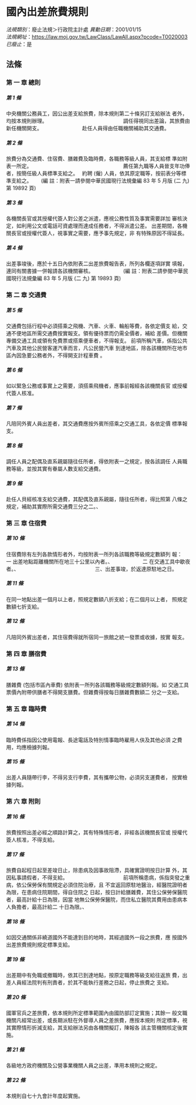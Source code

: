 # 國內出差旅費規則

*法規類別*：廢止法規＞行政院主計處
*異動日期*：2001/01/15  
*法規網址*：https://law.moj.gov.tw/LawClass/LawAll.aspx?pcode=T0020003
*已廢止*：是


## 法條
### 第 一 章 總則

##### 第 1 條
中央機關公務員工，因公出差支給旅費，除本規則第二十條另訂支給辦法
者外，均按本規則辦理。　　　　　　　　　　　　　　　
調任得視同出差論，其旅費由新任機關開支。　　　　　　　　
赴任人員得由任職機關補助其交通費。　　　　　　　　　　　

##### 第 2 條
旅費分為交通費、住宿費、膳雜費及臨時費，各職務等級人員，其支給標
準如附表一所定。　　　　　　　　　　　　　　　　　　
薦任第九職等人員晉支年功俸者，按簡任級人員標準支給之。　
約聘 (僱) 人員，依其原定職等，按前表分等標準支給之。　　
 (編      註：附表一請參閱中華民國現行法規彙編 83 年 5 月版 (二
  九) 第 19892 頁)

##### 第 3 條
各機關長官或其授權代簽人對公差之派遣，應視公務性質及事實需要詳加
審核決定，如利用公文或電話可資處理而達成任務者，不得派遣公差。
出差期間，各機關長官或授權代簽人，視事實之需要，應予事先規定，非
有特殊原因不得延長。　　　　　　　　　　　　　　　　

##### 第 4 條
出差事竣後，應於十五日內依附表二出差旅費報告表，所列各欄逐項詳實
填報，連同有關書據一併報請各該機關審核。　　　　　　
 (編      註：附表二請參閱中華民國現行法規彙編 83 年 5 月版 (二
  九) 第 19893 頁)

### 第 二 章 交通費

##### 第 5 條
交通費包括行程中必須搭乘之飛機、汽車、火車、輪船等費，各依定價支
給，交通不便地區所需交通費按實報支。領有優待票而仍需全價者，補給
差價。但機關專備交通工具或領有免費票或搭乘便車者，不得報支。
前項所稱汽車，係指公共汽車及其他公民營客運汽車而言，凡公民營汽車
到達地區，除各該機關所在地市區內因急要公務者外，不得開支計程車費
。　　　　　

##### 第 6 條
如以緊急公務或事實上之需要，須搭乘飛機者，應事前報經各該機關長官
或授權代簽人核准。　　　　　　　　　　　　　　　　　

##### 第 7 條
凡陪同外賓人員出差者，其交通費應按外賓所搭乘之交通工具，各依定價
標準報支。　　　　　　　　　　　　　　　　　　　　　

##### 第 8 條
調任人員之配偶及直系親屬隨往任所者，得依附表一之規定，按各該調任
人員職務等級，並按其實有眷屬人數支給交通費。　　　　

##### 第 9 條
赴任人貝經核准支給交通費，其配偶及直系親屬，隨往任所者，得比照第
八條之規定，補助其實際所需交通費三分之二。、　　　　


### 第 三 章 住宿費

##### 第 10 條
住宿費除有左列各款情形者外，均按附表一所列各該職務等級規定數額列
報：　　　　　　　　　　　　　　　　　　　　　　　　
一  出差地點距離機關所在地三十公里以內者。、　　　　　　
二  在交通工具中歇夜者。、　　　　　　　　　　　　　　　
三、出差事竣，於返達原駐地之日。


##### 第 11 條
在同一地點出差一個月以上者，照規定數額八折支給；在二個月以上者，
照規定數額七折支給。　　　　　　　　　　　　　　　　

##### 第 12 條
凡陪同外賓出差者，其住宿費得就所宿同一旅館之統一發票或收據，按實
報支。　　　　　　　　　　　　　　　　　　　　　　　

### 第 四 章 膳宿費

##### 第 13 條
膳雜費 (包括市區內車費) 依附表一所列各該職務等級規定數額列報。如
交通工具票價內附帶供膳者不得開支膳費。但雜費得按每日膳雜費數額二
分之一支給。

### 第 五 章 臨時費

##### 第 14 條
臨時費係指因公使用電報、長途電話及特別情事臨時雇用人伕及其他必須
之費用，均應檢據列報。　　　　　　　　　　　　　　　

##### 第 15 條
出差人員隨帶行李，不得另支行李費，其有攜帶公物，必須另支運費者，
按實檢據列報。　　　　　　　　　　　　　　　　　　　

### 第 六 章 附則

##### 第 16 條
旅費按照出差必經之順路計算之，其有特殊情形者，非經各該機關長官或
授權代簽人核准，不得支給。　　　　　　　　　　　　　

##### 第 17 條
旅費自起程日起至差竣日止，除患病及因事故阻滯，具確實證明按日計算
外，其因私事請假者，不得支給。　　　　　　　　　　　
前項所稱患病，係指突發之重病，依公保勞保有關規定必須住院治療，且
不宜返回原駐地醫治，經醫院證明者為限，在患病住院期間，得自住院之
日起，按日計給膳雜費，其住公保勞保醫院者，最高計給十日為限，因當
地無公保勞保醫院，而住私立醫院其費用由患病本人負擔者，最高計給二
十日為限。、　　　　　　


##### 第 18 條
如因交通關係非繞道國外不能達到目的地時，其經過國外一段之旅費，應
按國外出差旅費規則規定標準支給。　　　　　　　　　　

##### 第 19 條
出差期中有免職或撤職時，依其已到達地點，按原定職務等級支給往返旅
費，出差人員經法院判有刑責者，於其不能執行差務之日起，停止旅費之
支給。　　　

##### 第 20 條
國軍官兵之差旅費，依本規則所定標準範圍內由國防部訂定實施；其餘一
般文職機關凡經常出差，或長期派駐在外督導人員之差旅費，應按本規則
所定標準，視其實際情形折減支給，其支給辦法另由各機關擬訂，陳報各
該主管機關核定後實施。　　　　　　　　　　　

##### 第 21 條
各級地方政府機關及公營事業機關人員之出差，準用本規則之規定。　　

##### 第 22 條
本規則自七十九會計年度起實施。　　　　　　　　　　　　　


